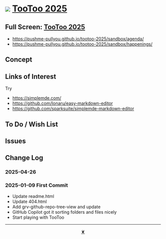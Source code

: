 # [![](https://pushme-pullyou.github.io/assets/svg/octicon.svg )](https://github.com/pushme-pullyou/tootoo-2025/ "Source code on GitHub" ) [TooToo 2025]( https://pushme-pullyou.github.io/tootoo-2025/ "home page / 2025-01-09" )

<!--   @@@
<div class=iframe-resize ><iframe src=https://pushme-pullyou.github.io/tootoo-2025/ height=100% width=100% ></iframe></div>
_"example.com" in a resizable window_
@@@  -->

## Full Screen: [TooToo 2025]( https://pushme-pullyou.github.io/tootoo-2025/ )

* https://pushme-pullyou.github.io/tootoo-2025/sandbox/agenda/
* https://pushme-pullyou.github.io/tootoo-2025/sandbox/happenings/


## Concept

## Links of Interest

Try

* https://simplemde.com/
* https://github.com/Ionaru/easy-markdown-editor
* https://github.com/sparksuite/simplemde-markdown-editor

## To Do / Wish List


## Issues



## Change Log

### 2025-04-26


### 2025-01-09 First Commit

* Update readme.html
* Update 404.html
* Add grv-github-repo-tree-view and update
* GitHub Copilot got it sorting folders and files nicely
* Start playing with TooToo



***

<center title="Hello! Click me to go up to the top" ><a class=aDingbat href=javascript:window.scrollTo(0,0);> ❦ </a></center>
